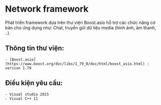 # Network framework
Phát triển framework dựa trên thư viện Boost.asio hỗ trợ các chức năng cơ bản cho ứng dụng như: Chat, truyền gửi dữ liệu media (hình ảnh, âm thanh, ..).
## Thông tin thư viện:
	- [Boost.asio](https://www.boost.org/doc/libs/1_79_0/doc/html/boost_asio.html) : version 1.79
## Điều kiện yêu cầu:
	- Visual studio 2015
	- Visual C++ 11 


